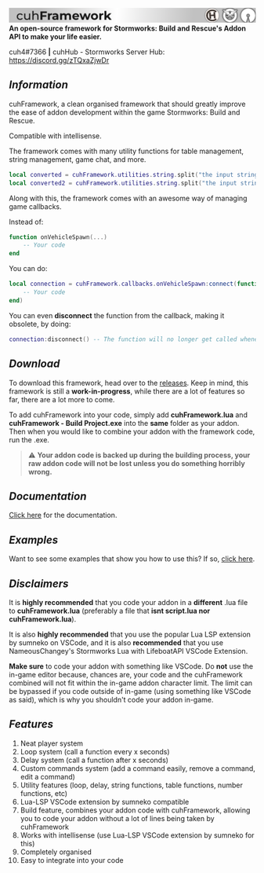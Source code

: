 ![cuhFramework Banner](assets/readme-banner.png)
**An open-source framework for Stormworks: Build and Rescue's Addon API to make your life easier.**

cuh4#7366  **|**  cuhHub - Stormworks Server Hub: https://discord.gg/zTQxaZjwDr

## *Information*

cuhFramework, a clean organised framework that should greatly improve the ease of addon development within the game Stormworks: Build and Rescue.

Compatible with intellisense.


The framework comes with many utility functions for table management, string management, game chat, and more.
```lua
local converted = cuhFramework.utilities.string.split("the input string", " ") -- {"the" "input" "string"}
local converted2 = cuhFramework.utilities.string.split("the input string") -- {"the" "input" "string"}
```

Along with this, the framework comes with an awesome way of managing game callbacks.

Instead of:
```lua
function onVehicleSpawn(...)
    -- Your code
end
```
You can do:
```lua
local connection = cuhFramework.callbacks.onVehicleSpawn:connect(function(...)
    -- Your code
end)
```
You can even **disconnect** the function from the callback, making it obsolete, by doing:
```lua
connection:disconnect() -- The function will no longer get called whenever a vehicle is spawned
```

## *Download*
To download this framework, head over to the [releases](https://github.com/Roozz1/cuhFramework/releases).
Keep in mind, this framework is still a **work-in-progress**, while there are a lot of features so far, there are a lot more to come.

To add cuhFramework into your code, simply add **cuhFramework.lua** and **cuhFramework - Build Project.exe** into the **same** folder as your addon. Then when you would like to combine your addon with the framework code, run the .exe.

> ⚠ **Your addon code is backed up during the building process, your raw addon code will not be lost unless you do something horribly wrong.**

## *Documentation*
[Click here](https://github.com/Roozz1/cuhFramework/wiki) for the documentation.

## *Examples*

Want to see some examples that show you how to use this? If so, [click here](https://github.com/Roozz1/cuhFramework/tree/main/examples).

## *Disclaimers*

It is **highly recommended** that you code your addon in a **different** .lua file to **cuhFramework.lua** (preferably a file that **isnt script.lua nor cuhFramework.lua**).


It is also **highly recommended** that you use the popular Lua LSP extension by sumneko on VSCode, and it is also **recommended** that you use NameousChangey's Stormworks Lua with LifeboatAPI
VSCode Extension.


**Make sure** to code your addon with something like VSCode. Do **not** use the in-game editor because, chances are, your code and the cuhFramework combined will not fit within the in-game addon character limit. The limit can be bypassed if you code outside of in-game (using something like VSCode as said), which is why you shouldn't code your addon in-game.

## *Features*
1. Neat player system
2. Loop system (call a function every x seconds)
3. Delay system (call a function after x seconds)
4. Custom commands system (add a command easily, remove a command, edit a command)
5. Utility features (loop, delay, string functions, table functions, number functions, etc)
6. Lua-LSP VSCode extension by sumneko compatible
7. Build feature, combines your addon code with cuhFramework, allowing you to code your addon without a lot of lines being taken by cuhFramework
8. Works with intellisense (use Lua-LSP VSCode extension by sumneko for this)
9. Completely organised
10. Easy to integrate into your code